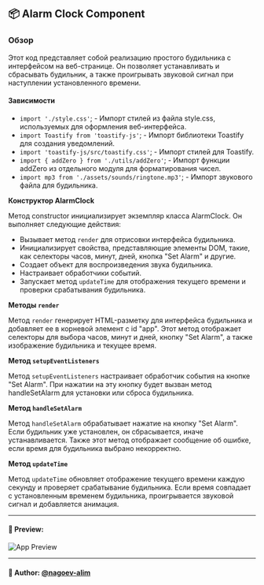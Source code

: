 ## 📦 Alarm Clock Component

### Обзор

Этот код представляет собой реализацию простого будильника с интерфейсом на веб-странице. Он позволяет устанавливать и сбрасывать будильник, а также проигрывать звуковой сигнал при наступлении установленного времени.

#### Зависимости
- `import './style.css'`; - Импорт стилей из файла style.css, используемых для оформления веб-интерфейса.
- `import Toastify from 'toastify-js'`; - Импорт библиотеки Toastify для создания уведомлений.
- `import 'toastify-js/src/toastify.css'`; - Импорт стилей для Toastify.
- `import { addZero } from './utils/addZero'`; - Импорт функции addZero из отдельного модуля для форматирования чисел.
- `import mp3 from './assets/sounds/ringtone.mp3'`; - Импорт звукового файла для будильника.

**Конструктор AlarmClock**

Метод constructor инициализирует экземпляр класса AlarmClock. Он выполняет следующие действия:
- Вызывает метод `render` для отрисовки интерфейса будильника.
- Инициализирует свойства, представляющие элементы DOM, такие, как селекторы часов, минут, дней, кнопка "Set Alarm" и другие.
- Создает объект для воспроизведения звука будильника.
- Настраивает обработчики событий.
- Запускает метод `updateTime` для отображения текущего времени и проверки срабатывания будильника.

**Методы `render`**

Метод `render` генерирует HTML-разметку для интерфейса будильника и добавляет ее в корневой элемент с id "app". Этот метод отображает селекторы для выбора часов, минут и дней, кнопку "Set Alarm", а также изображение будильника и текущее время.

**Метод `setupEventListeners`**

Метод `setupEventListeners` настраивает обработчик события на кнопке "Set Alarm". При нажатии на эту кнопку будет вызван метод handleSetAlarm для установки или сброса будильника.

**Метод `handleSetAlarm`**

Метод `handleSetAlarm` обрабатывает нажатие на кнопку "Set Alarm". Если будильник уже установлен, он сбрасывается, иначе устанавливается. Также этот метод отображает сообщение об ошибке, если время для будильника выбрано некорректно.

**Метод `updateTime`**

Метод `updateTime` обновляет отображение текущего времени каждую секунду и проверяет срабатывание будильника. Если время совпадает с установленным временем будильника, проигрывается звуковой сигнал и добавляется анимация.


---
#### 🌄 Preview:
![App Preview](https://lh3.googleusercontent.com/drive-viewer/AITFw-yIwnHK9GX2MEhBz-WACPv-MoXZXBw9sBqy3IlHngoq8-CpxQPAxxfEoS-eCGlsMhMHKUF940xf4OsS4avQ1nrrMNMr=s1600)


-----
#### 🙌 Author: [@nagoev-alim](https://github.com/nagoev-alim)

